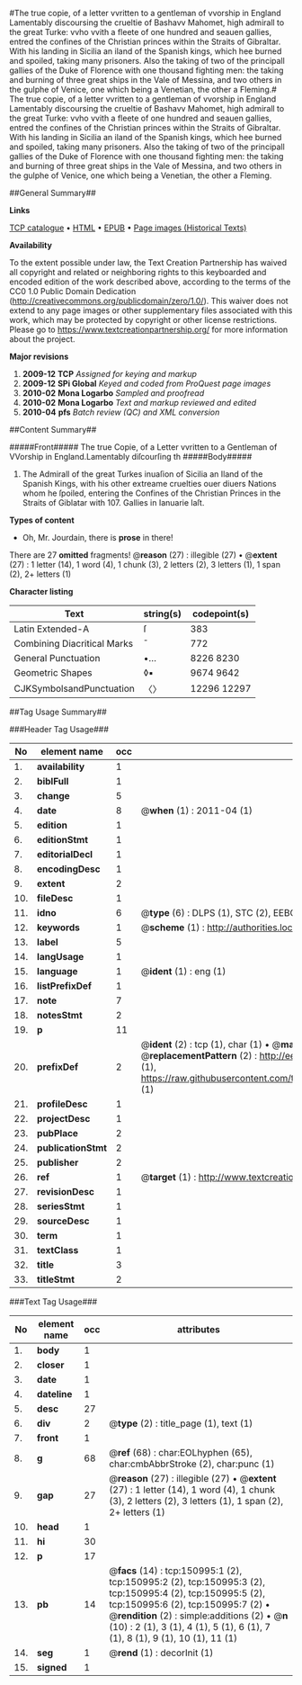 #The true copie, of a letter vvritten to a gentleman of vvorship in England Lamentably discoursing the crueltie of Bashavv Mahomet, high admirall to the great Turke: vvho vvith a fleete of one hundred and seauen gallies, entred the confines of the Christian princes within the Straits of Gibraltar. With his landing in Sicilia an iland of the Spanish kings, which hee burned and spoiled, taking many prisoners. Also the taking of two of the principall gallies of the Duke of Florence with one thousand fighting men: the taking and burning of three great ships in the Vale of Messina, and two others in the gulphe of Venice, one which being a Venetian, the other a Fleming.#
The true copie, of a letter vvritten to a gentleman of vvorship in England Lamentably discoursing the crueltie of Bashavv Mahomet, high admirall to the great Turke: vvho vvith a fleete of one hundred and seauen gallies, entred the confines of the Christian princes within the Straits of Gibraltar. With his landing in Sicilia an iland of the Spanish kings, which hee burned and spoiled, taking many prisoners. Also the taking of two of the principall gallies of the Duke of Florence with one thousand fighting men: the taking and burning of three great ships in the Vale of Messina, and two others in the gulphe of Venice, one which being a Venetian, the other a Fleming.

##General Summary##

**Links**

[TCP catalogue](http://www.ota.ox.ac.uk/tcp/)  • 
[HTML](http://tei.it.ox.ac.uk/tcp/Texts-HTML/free/A72/A72506.html)  • 
[EPUB](http://tei.it.ox.ac.uk/tcp/Texts-EPUB/free/A72/A72506.epub) • 
[Page images (Historical Texts)](https://historicaltexts.jisc.ac.uk/eebo-99900356e)

**Availability**

To the extent possible under law, the Text Creation Partnership has waived all copyright and related or neighboring rights to this keyboarded and encoded edition of the work described above, according to the terms of the CC0 1.0 Public Domain Dedication (http://creativecommons.org/publicdomain/zero/1.0/). This waiver does not extend to any page images or other supplementary files associated with this work, which may be protected by copyright or other license restrictions. Please go to https://www.textcreationpartnership.org/ for more information about the project.

**Major revisions**

1. __2009-12__ __TCP__ *Assigned for keying and markup*
1. __2009-12__ __SPi Global__ *Keyed and coded from ProQuest page images*
1. __2010-02__ __Mona Logarbo__ *Sampled and proofread*
1. __2010-02__ __Mona Logarbo__ *Text and markup reviewed and edited*
1. __2010-04__ __pfs__ *Batch review (QC) and XML conversion*

##Content Summary##

#####Front#####
The true Copie, of a Letter vvritten to a Gentleman of VVorship in England.Lamentably diſcourſing th
#####Body#####

1. The Admirall of the great Turkes inuaſion of Sicilia an Iland of the Spanish Kings, with his other extreame cruelties ouer diuers Nations whom he ſpoiled, entering the Confines of the Christian Princes in the Straits of Giblatar with 107. Gallies in Ianuarie laſt.

**Types of content**

  * Oh, Mr. Jourdain, there is **prose** in there!

There are 27 **omitted** fragments! 
 @__reason__ (27) : illegible (27)  •  @__extent__ (27) : 1 letter (14), 1 word (4), 1 chunk (3), 2 letters (2), 3 letters (1), 1 span (2), 2+ letters (1)

**Character listing**


|Text|string(s)|codepoint(s)|
|---|---|---|
|Latin Extended-A|ſ|383|
|Combining             Diacritical Marks|̄|772|
|General Punctuation|•…|8226 8230|
|Geometric Shapes|◊▪|9674 9642|
|CJKSymbolsandPunctuation|〈〉|12296 12297|

##Tag Usage Summary##

###Header Tag Usage###

|No|element name|occ|attributes|
|---|---|---|---|
|1.|__availability__|1||
|2.|__biblFull__|1||
|3.|__change__|5||
|4.|__date__|8| @__when__ (1) : 2011-04 (1)|
|5.|__edition__|1||
|6.|__editionStmt__|1||
|7.|__editorialDecl__|1||
|8.|__encodingDesc__|1||
|9.|__extent__|2||
|10.|__fileDesc__|1||
|11.|__idno__|6| @__type__ (6) : DLPS (1), STC (2), EEBO-CITATION (1), PROQUEST (1), VID (1)|
|12.|__keywords__|1| @__scheme__ (1) : http://authorities.loc.gov/ (1)|
|13.|__label__|5||
|14.|__langUsage__|1||
|15.|__language__|1| @__ident__ (1) : eng (1)|
|16.|__listPrefixDef__|1||
|17.|__note__|7||
|18.|__notesStmt__|2||
|19.|__p__|11||
|20.|__prefixDef__|2| @__ident__ (2) : tcp (1), char (1)  •  @__matchPattern__ (2) : ([0-9\-]+):([0-9IVX]+) (1), (.+) (1)  •  @__replacementPattern__ (2) : http://eebo.chadwyck.com/downloadtiff?vid=$1&page=$2 (1), https://raw.githubusercontent.com/textcreationpartnership/Texts/master/tcpchars.xml#$1 (1)|
|21.|__profileDesc__|1||
|22.|__projectDesc__|1||
|23.|__pubPlace__|2||
|24.|__publicationStmt__|2||
|25.|__publisher__|2||
|26.|__ref__|1| @__target__ (1) : http://www.textcreationpartnership.org/docs/. (1)|
|27.|__revisionDesc__|1||
|28.|__seriesStmt__|1||
|29.|__sourceDesc__|1||
|30.|__term__|1||
|31.|__textClass__|1||
|32.|__title__|3||
|33.|__titleStmt__|2||


###Text Tag Usage###

|No|element name|occ|attributes|
|---|---|---|---|
|1.|__body__|1||
|2.|__closer__|1||
|3.|__date__|1||
|4.|__dateline__|1||
|5.|__desc__|27||
|6.|__div__|2| @__type__ (2) : title_page (1), text (1)|
|7.|__front__|1||
|8.|__g__|68| @__ref__ (68) : char:EOLhyphen (65), char:cmbAbbrStroke (2), char:punc (1)|
|9.|__gap__|27| @__reason__ (27) : illegible (27)  •  @__extent__ (27) : 1 letter (14), 1 word (4), 1 chunk (3), 2 letters (2), 3 letters (1), 1 span (2), 2+ letters (1)|
|10.|__head__|1||
|11.|__hi__|30||
|12.|__p__|17||
|13.|__pb__|14| @__facs__ (14) : tcp:150995:1 (2), tcp:150995:2 (2), tcp:150995:3 (2), tcp:150995:4 (2), tcp:150995:5 (2), tcp:150995:6 (2), tcp:150995:7 (2)  •  @__rendition__ (2) : simple:additions (2)  •  @__n__ (10) : 2 (1), 3 (1), 4 (1), 5 (1), 6 (1), 7 (1), 8 (1), 9 (1), 10 (1), 11 (1)|
|14.|__seg__|1| @__rend__ (1) : decorInit (1)|
|15.|__signed__|1||
